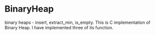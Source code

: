 # BinaryHeap
binary heaps - insert, extract_min, is_empty.
This is C implementation of Binary Heap.
I have implemented three of its function.
